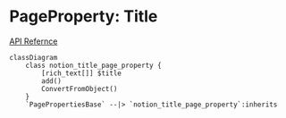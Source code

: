 # PageProperty: Title

[API Refernce](https://developers.notion.com/reference/page-property-values#title)

```mermaid
classDiagram
    class notion_title_page_property {
        [rich_text[]] $title
        add()
        ConvertFromObject()
    }
    `PagePropertiesBase` --|> `notion_title_page_property`:inherits
```
